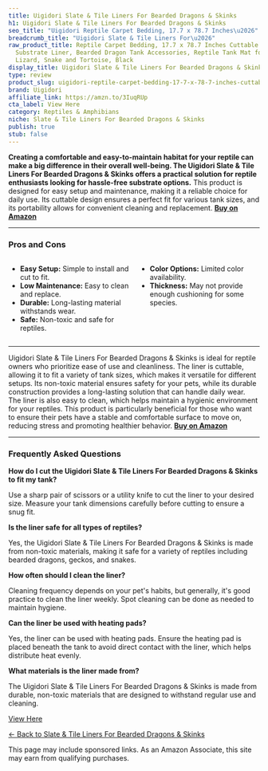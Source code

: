 ```yaml
---
title: Uigidori Slate & Tile Liners For Bearded Dragons & Skinks
h1: Uigidori Slate & Tile Liners For Bearded Dragons & Skinks
seo_title: "Uigidori Reptile Carpet Bedding, 17.7 x 78.7 Inches\u2026"
breadcrumb_title: "Uigidori Slate & Tile Liners For\u2026"
raw_product_title: Reptile Carpet Bedding, 17.7 x 78.7 Inches Cuttable Reptile Terrarium
  Substrate Liner, Bearded Dragon Tank Accessories, Reptile Tank Mat for Leopard Gecko,
  Lizard, Snake and Tortoise, Black
display_title: Uigidori Slate & Tile Liners For Bearded Dragons & Skinks
type: review
product_slug: uigidori-reptile-carpet-bedding-17-7-x-78-7-inches-cuttable-reptile-ter-ac8d4dbf
brand: Uigidori
affiliate_link: https://amzn.to/3IuqRUp
cta_label: View Here
category: Reptiles & Amphibians
niche: Slate & Tile Liners For Bearded Dragons & Skinks
publish: true
stub: false
---
```


<div id="intro" class="full-width">
  <p><strong>Creating a comfortable and easy-to-maintain habitat for your reptile can make a big difference in their overall well-being. The Uigidori Slate & Tile Liners For Bearded Dragons & Skinks offers a practical solution for reptile enthusiasts looking for hassle-free substrate options.</strong> This product is designed for easy setup and maintenance, making it a reliable choice for daily use. Its cuttable design ensures a perfect fit for various tank sizes, and its portability allows for convenient cleaning and replacement. <a href="https://amzn.to/3IuqRUp" rel="nofollow sponsored noopener" target="_blank"><strong>Buy on Amazon</strong></a></p>
</div>

<hr />
<h3 id="pros-cons">Pros and Cons</h3>
<div class="pc-grid" style="display:grid;grid-template-columns:1fr 1fr;gap:16px;">
  <ul>
    <li><strong>Easy Setup:</strong> Simple to install and cut to fit.</li>
    <li><strong>Low Maintenance:</strong> Easy to clean and replace.</li>
    <li><strong>Durable:</strong> Long-lasting material withstands wear.</li>
    <li><strong>Safe:</strong> Non-toxic and safe for reptiles.</li>
  </ul>
  <ul>
    <li><strong>Color Options:</strong> Limited color availability.</li>
    <li><strong>Thickness:</strong> May not provide enough cushioning for some species.</li>
  </ul>
</div>
<hr />

<div class="full-width">
  <p>Uigidori Slate & Tile Liners For Bearded Dragons & Skinks is ideal for reptile owners who prioritize ease of use and cleanliness. The liner is cuttable, allowing it to fit a variety of tank sizes, which makes it versatile for different setups. Its non-toxic material ensures safety for your pets, while its durable construction provides a long-lasting solution that can handle daily wear. The liner is also easy to clean, which helps maintain a hygienic environment for your reptiles. This product is particularly beneficial for those who want to ensure their pets have a stable and comfortable surface to move on, reducing stress and promoting healthier behavior. <a href="https://amzn.to/3IuqRUp" rel="nofollow sponsored noopener" target="_blank"><strong>Buy on Amazon</strong></a></p>
</div>

<hr />
<h3 id="faqs">Frequently Asked Questions</h3>

<p><strong>How do I cut the Uigidori Slate & Tile Liners For Bearded Dragons & Skinks to fit my tank?</strong></p>
<p>Use a sharp pair of scissors or a utility knife to cut the liner to your desired size. Measure your tank dimensions carefully before cutting to ensure a snug fit.</p>

<p><strong>Is the liner safe for all types of reptiles?</strong></p>
<p>Yes, the Uigidori Slate & Tile Liners For Bearded Dragons & Skinks is made from non-toxic materials, making it safe for a variety of reptiles including bearded dragons, geckos, and snakes.</p>

<p><strong>How often should I clean the liner?</strong></p>
<p>Cleaning frequency depends on your pet's habits, but generally, it's good practice to clean the liner weekly. Spot cleaning can be done as needed to maintain hygiene.</p>

<p><strong>Can the liner be used with heating pads?</strong></p>
<p>Yes, the liner can be used with heating pads. Ensure the heating pad is placed beneath the tank to avoid direct contact with the liner, which helps distribute heat evenly.</p>

<p><strong>What materials is the liner made from?</strong></p>
<p>The Uigidori Slate & Tile Liners For Bearded Dragons & Skinks is made from durable, non-toxic materials that are designed to withstand regular use and cleaning.</p>
<p><a class="btn" href="https://amzn.to/3IuqRUp" target="_blank" rel="nofollow sponsored noopener">View Here</a></p>
<p><a href="/roundups/reptiles-amphibians/slate-tile-liners-for-bearded-dragons-skinks/">← Back to Slate & Tile Liners For Bearded Dragons & Skinks</a></p>
<aside class="disclosure">This page may include sponsored links. As an Amazon Associate, this site may earn from qualifying purchases.</aside>
